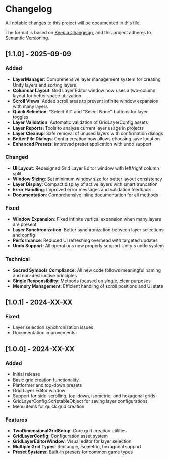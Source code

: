 # Changelog

All notable changes to this project will be documented in this file.

The format is based on [Keep a Changelog](https://keepachangelog.com/en/1.0.0/),
and this project adheres to [Semantic Versioning](https://semver.org/spec/v2.0.0.html).

## [1.1.0] - 2025-09-09

### Added
- **LayerManager**: Comprehensive layer management system for creating Unity layers and sorting layers
- **Columnar Layout**: Grid Layer Editor window now uses a two-column layout for better space utilization
- **Scroll Views**: Added scroll areas to prevent infinite window expansion with many layers
- **Quick Selection**: "Select All" and "Select None" buttons for layer toggles
- **Layer Validation**: Automatic validation of GridLayerConfig assets
- **Layer Reports**: Tools to analyze current layer usage in projects
- **Layer Cleanup**: Safe removal of unused layers with confirmation dialogs
- **Better File Dialogs**: Config creation now allows choosing save location
- **Enhanced Presets**: Improved preset application with undo support

### Changed
- **UI Layout**: Redesigned Grid Layer Editor window with left/right column split
- **Window Sizing**: Set minimum window size for better layout consistency
- **Layer Display**: Compact display of active layers with smart truncation
- **Error Handling**: Improved error messages and validation feedback
- **Documentation**: Comprehensive inline documentation for all methods

### Fixed
- **Window Expansion**: Fixed infinite vertical expansion when many layers are present
- **Layer Synchronization**: Better synchronization between layer selections and config
- **Performance**: Reduced UI refreshing overhead with targeted updates
- **Undo Support**: All operations now properly support Unity's undo system

### Technical
- **Sacred Symbols Compliance**: All new code follows meaningful naming and non-destructive principles
- **Single Responsibility**: Methods focused on single, clear purposes
- **Memory Management**: Efficient handling of scroll positions and UI state

## [1.0.1] - 2024-XX-XX

### Fixed
- Layer selection synchronization issues
- Documentation improvements

## [1.0.0] - 2024-XX-XX

### Added
- Initial release
- Basic grid creation functionality
- Platformer and top-down presets
- Grid Layer Editor window
- Support for side-scrolling, top-down, isometric, and hexagonal grids
- GridLayerConfig ScriptableObject for saving layer configurations
- Menu items for quick grid creation

### Features
- **TwoDimensionalGridSetup**: Core grid creation utilities
- **GridLayerConfig**: Configuration asset system
- **GridLayerEditorWindow**: Visual editor for layer selection
- **Multiple Grid Types**: Rectangle, isometric, hexagonal support
- **Preset Systems**: Built-in presets for common game types
